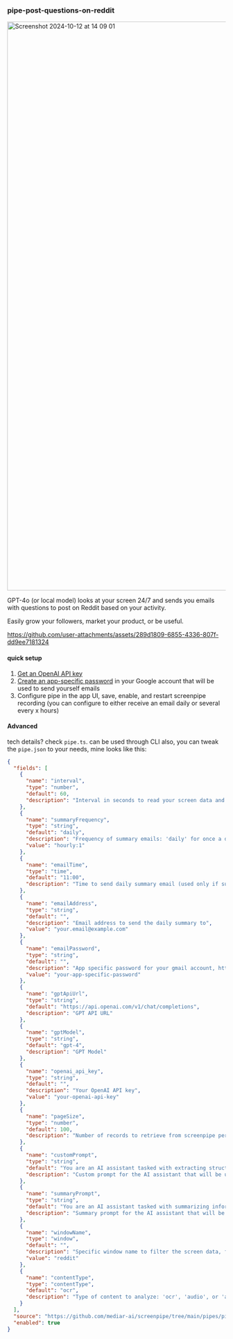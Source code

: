 ### pipe-post-questions-on-reddit

<img width="1312" alt="Screenshot 2024-10-12 at 14 09 01" src="https://github.com/user-attachments/assets/3e5abd07-0a3c-4c3b-8351-5107beb4fb10">


GPT-4o (or local model) looks at your screen 24/7 and sends you emails with questions to post on Reddit based on your activity.

Easily grow your followers, market your product, or be useful.

https://github.com/user-attachments/assets/289d1809-6855-4336-807f-dd9ee7181324



#### quick setup
1. [Get an OpenAI API key](https://platform.openai.com/account/api-keys)
2. [Create an app-specific password](https://support.google.com/accounts/answer/185833?hl=en) in your Google account that will be used to send yourself emails
3. Configure pipe in the app UI, save, enable, and restart screenpipe recording (you can configure to either receive an email daily or several every x hours)


#### Advanced
tech details? check `pipe.ts`.
can be used through CLI also, you can tweak the `pipe.json` to your needs, mine looks like this:

```json
{
  "fields": [
    {
      "name": "interval",
      "type": "number",
      "default": 60,
      "description": "Interval in seconds to read your screen data and extract structured logs (will be used to summarize and send an email). Increase this value if using audio."
    },
    {
      "name": "summaryFrequency",
      "type": "string",
      "default": "daily",
      "description": "Frequency of summary emails: 'daily' for once a day at emailTime, or 'hourly:X' for every X hours (e.g., 'hourly:4' for every 4 hours)",
      "value": "hourly:1"
    },
    {
      "name": "emailTime",
      "type": "time",
      "default": "11:00",
      "description": "Time to send daily summary email (used only if summaryFrequency is 'daily')"
    },
    {
      "name": "emailAddress",
      "type": "string",
      "default": "",
      "description": "Email address to send the daily summary to",
      "value": "your.email@example.com"
    },
    {
      "name": "emailPassword",
      "type": "string",
      "default": "",
      "description": "App specific password for your gmail account, https://support.google.com/accounts/answer/185833?hl=en",
      "value": "your-app-specific-password"
    },
    {
      "name": "gptApiUrl",
      "type": "string",
      "default": "https://api.openai.com/v1/chat/completions",
      "description": "GPT API URL"
    },
    {
      "name": "gptModel",
      "type": "string",
      "default": "gpt-4",
      "description": "GPT Model"
    },
    {
      "name": "openai_api_key",
      "type": "string",
      "default": "",
      "description": "Your OpenAI API key",
      "value": "your-openai-api-key"
    },
    {
      "name": "pageSize",
      "type": "number",
      "default": 100,
      "description": "Number of records to retrieve from screenpipe per page for structured extraction, keep in mind LLMs have a context window limit. Increase this value if using audio."
    },
    {
      "name": "customPrompt",
      "type": "string",
      "default": "You are an AI assistant tasked with extracting structured information from screen data (OCR). Analyze the following screen data and extract relevant information about my daily activity.",
      "description": "Custom prompt for the AI assistant that will be used to extract information from the screen data every few minutes"
    },
    {
      "name": "summaryPrompt",
      "type": "string",
      "default": "You are an AI assistant tasked with summarizing information that has previously been extracted from screen data (OCR) by another AI assistant. Analyze the following structured data extracted from my screen data and summarize my daily activity, this will be send as a mail to my email address.",
      "description": "Summary prompt for the AI assistant that will be used to summarize the logs previously extracted and send a mail"
    },
    {
      "name": "windowName",
      "type": "window",
      "default": "",
      "description": "Specific window name to filter the screen data, for example 'gmail', 'john', 'slack', 'myCodeFile.tsx', etc. this will filter out audio",
      "value": "reddit"
    },
    {
      "name": "contentType",
      "type": "contentType",
      "default": "ocr",
      "description": "Type of content to analyze: 'ocr', 'audio', or 'all'. OCR usually contains more content, so it's recommended to choose either OCR or audio rather than 'all' for better performance."
    }
  ],
  "source": "https://github.com/mediar-ai/screenpipe/tree/main/pipes/pipe-post-questions-on-reddit",
  "enabled": true
}
```
